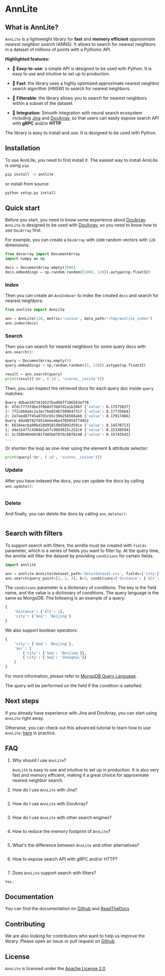 # AnnLite


## What is AnnLite?

`AnnLite` is a lightweight library for **fast** and **memory efficient** *approximate nearest neighbor search* (ANNS).
It allows to search for nearest neighbors in a dataset of millions of points with a Pythonic API.


**Highlighted features:**

- 🐥 **Easy-to-use**: a simple API is designed to be used with Python. It is easy to use and intuitive to set up to production.

- 🐎 **Fast**: the library uses a highly optimized approximate nearest neighbor search algorithm (*HNSW*) to search for nearest neighbors.

- 🔎 **Filterable**: the library allows you to search for nearest neighbors within a subset of the dataset.

- 🍱 **Integration**: Smooth integration with neural search ecosystem including [Jina](https://github.com/jina-ai/jina) and [DocArray](https://github.com/jina-ai/docarray),
    so that users can easily expose search API with **gRPC** and/or **HTTP**.

The library is easy to install and use. It is designed to be used with Python.

<!---
Read more on why should you use `AnnLite`: [here](), and compare to alternatives: [here]().
-->

## Installation

To use AnnLite, you need to first install it. The easiest way to install AnnLite is using `pip`:

```bash
pip install -U annlite
```

or install from source:

```bash
python setup.py install
```

## Quick start

Before you start, you need to know some experience about [DocArray](https://github.com/jina-ai/docarray).
`AnnLite` is designed to be used with [DocArray](https://github.com/jina-ai/docarray), so you need to know how to use `DocArray` first.

For example, you can create a `DocArray` with `1000` random vectors with `128` dimensions:

```python
from docarray import DocumentArray
import numpy as np

docs = DocumentArray.empty(1000)
docs.embeddings = np.random.random([1000, 128]).astype(np.float32)
```


### Index

Then you can create an `AnnIndexer` to index the created `docs` and search for nearest neighbors:

```python
from annlite import AnnLite

ann = AnnLite(128, metric='cosine', data_path="/tmp/annlite_index")
ann.index(docs)
```

### Search

Then you can search for nearest neighbors for some query docs with `ann.search()`:

```python
query = DocumentArray.empty(5)
query.embeddings = np.random.random([5, 128]).astype(np.float32)

result = ann.search(query)
print(result['@m', ('id', 'scores__cosine')])
```

Then, you can inspect the retrieved docs for each query doc inside `query` matches:

```bash
Query ddbae2073416527bad66ff186543eff8
0: 47dcf7f3fdbe3f0b8d73b87d2a1b266f {'value': 0.17575037}
1: 7f2cbb8a6c2a3ec7be024b750964f317 {'value': 0.17735684}
2: 2e7eed87f45a87d3c65c306256566abb {'value': 0.17917466}
Query dda90782f6514ebe4be4705054f74452
0: 6616eecba99bd10d9581d0d5092d59ce {'value': 0.14570713}
1: d4e3147fc430de1a57c9883615c252c6 {'value': 0.15338594}
2: 5c7b8b969d4381f405b8f07bc68f8148 {'value': 0.15743542}
...
```

Or shorten the loop as one-liner using the element & attribute selector:

```python
print(query['@m', ('id', 'scores__cosine')])
```

### Update

After you have indexed the docs, you can update the docs by calling `ann.update()`:

```python
```


### Delete

And finally, you can delete the docs by calling `ann.delete()`:

```python
```

## Search with filters

To support search with filters, the annlite must be created with `fields` parameter, which is a series of fields you want to filter by.
At the query time, the annlite will filter the dataset by providing `conditions` for certain fields.

```python
import annlite

ann = annlite.AnnLite(dataset_path='data/dataset.csv', fields=['city'])
ann.search(query_point=[1, 2, 3], k=3, conditions={'distance': {'$lt': 1}})
```

The `conditions` parameter is a dictionary of conditions. The key is the field name, and the value is a dictionary of conditions.
The query language is the same as MongoDB. The following is an example of a query:

```python
{
    'distance': {'$lt': 1},
    'city': {'$eq': 'Beijing'}
}
```
We also support boolean operators:

```python
{
    'city': {'$eq': 'Beijing'},
    '$or': [
        {'city': {'$eq': 'Beijing'}},
        {'city': {'$eq': 'Shanghai'}}
    ]
}
```
For more information, please refer to [MongoDB Query Language](https://docs.mongodb.com/manual/reference/operator/query/).


The query will be performed on the field if the condition is satisfied.

## Next steps

If you already have experience with Jina and DocArray, you can start using `AnnLite` right away.

Otherwise, you can check out this advanced tutorial to learn how to use `AnnLite`: [here]() in practice.


## FAQ

1. Why should I use `AnnLite`?

    `AnnLite` is easy to use and intuitive to set up in production. It is also very fast and memory efficient, making it a great choice for approximate nearest neighbor search.

2. How do I use `AnnLite` with Jina?

```python
```

2. How do I use `AnnLite` with DocArray?

```python
```

3. How do I use `AnnLite` with other search engines?

```python
```

4. How to reduce the memory footprint of `AnnLite`?

```python
```

5. What's the difference between `AnnLite` and other alternatives?

```python
```

6. How to expose search API with gRPC and/or HTTP?

```python
```

7. Does `AnnLite` support search with filters?

```text
Yes.
```


## Documentation

You can find the documentation on [Github]() and [ReadTheDocs]()

## Contributing

We are also looking for contributors who want to help us improve the library.
Please open an issue or pull request on [Github]().

## License

`AnnLite` is licensed under the [Apache License 2.0]().

